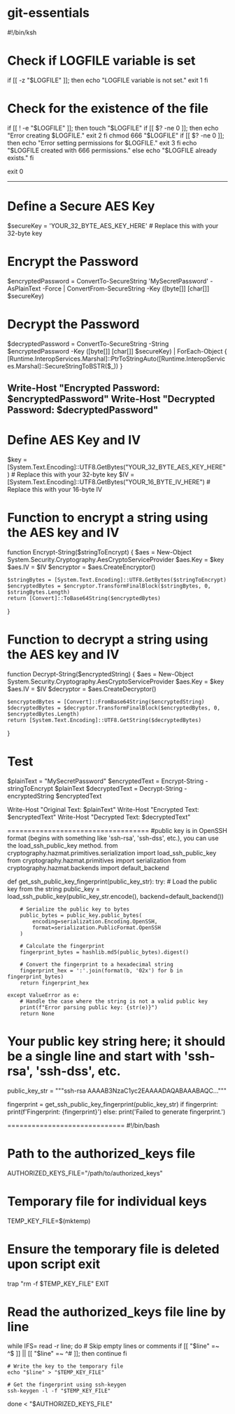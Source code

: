 # git-essentials
#!/bin/ksh

# Check if LOGFILE variable is set
if [[ -z "$LOGFILE" ]]; then
    echo "LOGFILE variable is not set."
    exit 1
fi

# Check for the existence of the file
if [[ ! -e "$LOGFILE" ]]; then
    touch "$LOGFILE"
    if [[ $? -ne 0 ]]; then
        echo "Error creating $LOGFILE."
        exit 2
    fi
    chmod 666 "$LOGFILE"
    if [[ $? -ne 0 ]]; then
        echo "Error setting permissions for $LOGFILE."
        exit 3
    fi
    echo "$LOGFILE created with 666 permissions."
else
    echo "$LOGFILE already exists."
fi

exit 0

----------------------------------------------
# Define a Secure AES Key
$secureKey = 'YOUR_32_BYTE_AES_KEY_HERE' # Replace this with your 32-byte key

# Encrypt the Password
$encryptedPassword = ConvertTo-SecureString 'MySecretPassword' -AsPlainText -Force | ConvertFrom-SecureString -Key ([byte[]] [char[]] $secureKey)

# Decrypt the Password
$decryptedPassword = ConvertTo-SecureString -String $encryptedPassword -Key ([byte[]] [char[]] $secureKey) | ForEach-Object { [Runtime.InteropServices.Marshal]::PtrToStringAuto([Runtime.InteropServices.Marshal]::SecureStringToBSTR($_)) }

Write-Host "Encrypted Password: $encryptedPassword"
Write-Host "Decrypted Password: $decryptedPassword"
----------------------------------------------

# Define AES Key and IV
$key = [System.Text.Encoding]::UTF8.GetBytes("YOUR_32_BYTE_AES_KEY_HERE") # Replace this with your 32-byte key
$IV = [System.Text.Encoding]::UTF8.GetBytes("YOUR_16_BYTE_IV_HERE")       # Replace this with your 16-byte IV

# Function to encrypt a string using the AES key and IV
function Encrypt-String($stringToEncrypt) {
    $aes = New-Object System.Security.Cryptography.AesCryptoServiceProvider
    $aes.Key = $key
    $aes.IV = $IV
    $encryptor = $aes.CreateEncryptor()

    $stringBytes = [System.Text.Encoding]::UTF8.GetBytes($stringToEncrypt)
    $encryptedBytes = $encryptor.TransformFinalBlock($stringBytes, 0, $stringBytes.Length)
    return [Convert]::ToBase64String($encryptedBytes)
}

# Function to decrypt a string using the AES key and IV
function Decrypt-String($encryptedString) {
    $aes = New-Object System.Security.Cryptography.AesCryptoServiceProvider
    $aes.Key = $key
    $aes.IV = $IV
    $decryptor = $aes.CreateDecryptor()

    $encryptedBytes = [Convert]::FromBase64String($encryptedString)
    $decryptedBytes = $decryptor.TransformFinalBlock($encryptedBytes, 0, $encryptedBytes.Length)
    return [System.Text.Encoding]::UTF8.GetString($decryptedBytes)
}

# Test
$plainText = "MySecretPassword"
$encryptedText = Encrypt-String -stringToEncrypt $plainText
$decryptedText = Decrypt-String -encryptedString $encryptedText

Write-Host "Original Text: $plainText"
Write-Host "Encrypted Text: $encryptedText"
Write-Host "Decrypted Text: $decryptedText"


===================================
#public key is in OpenSSH format (begins with something like 'ssh-rsa', 'ssh-dss', etc.), you can use the load_ssh_public_key method. 
from cryptography.hazmat.primitives.serialization import load_ssh_public_key
from cryptography.hazmat.primitives import serialization
from cryptography.hazmat.backends import default_backend

def get_ssh_public_key_fingerprint(public_key_str):
    try:
        # Load the public key from the string
        public_key = load_ssh_public_key(public_key_str.encode(), backend=default_backend())

        # Serialize the public key to bytes
        public_bytes = public_key.public_bytes(
            encoding=serialization.Encoding.OpenSSH,
            format=serialization.PublicFormat.OpenSSH
        )

        # Calculate the fingerprint
        fingerprint_bytes = hashlib.md5(public_bytes).digest()

        # Convert the fingerprint to a hexadecimal string
        fingerprint_hex = ':'.join(format(b, '02x') for b in fingerprint_bytes)
        return fingerprint_hex

    except ValueError as e:
        # Handle the case where the string is not a valid public key
        print(f"Error parsing public key: {str(e)}")
        return None

# Your public key string here; it should be a single line and start with 'ssh-rsa', 'ssh-dss', etc.
public_key_str = """ssh-rsa AAAAB3NzaC1yc2EAAAADAQABAAABAQC..."""

fingerprint = get_ssh_public_key_fingerprint(public_key_str)
if fingerprint:
    print(f'Fingerprint: {fingerprint}')
else:
    print('Failed to generate fingerprint.')

=============================
#!/bin/bash

# Path to the authorized_keys file
AUTHORIZED_KEYS_FILE="/path/to/authorized_keys"

# Temporary file for individual keys
TEMP_KEY_FILE=$(mktemp)

# Ensure the temporary file is deleted upon script exit
trap "rm -f $TEMP_KEY_FILE" EXIT

# Read the authorized_keys file line by line
while IFS= read -r line; do
    # Skip empty lines or comments
    if [[ "$line" =~ ^$ ]] || [[ "$line" =~ ^# ]]; then
        continue
    fi

    # Write the key to the temporary file
    echo "$line" > "$TEMP_KEY_FILE"

    # Get the fingerprint using ssh-keygen
    ssh-keygen -l -f "$TEMP_KEY_FILE"
done < "$AUTHORIZED_KEYS_FILE"
